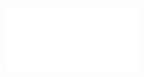![](/Notatki/Semestr%203/Niezawodność%20i%20diagnostyka%20układów%20cyfrowych%201/Wykłady/Wykład%206/NIDUC_w7_8updated.pdf)